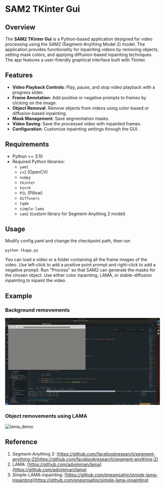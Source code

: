 # SAM2 TKinter Gui

## Overview

The **SAM2 TKinter Gui** is a Python-based application designed for video processing using the SAM2 (Segment-Anything Model 2) model. The application provides functionality for inpainting videos by removing objects, setting mask colors, and applying diffusion-based inpainting techniques. The app features a user-friendly graphical interface built with Tkinter.

## Features

- **Video Playback Controls**: Play, pause, and stop video playback with a progress slider.
- **Frame Annotation**: Add positive or negative prompts to frames by clicking on the image.
- **Object Removal**: Remove objects from videos using color-based or diffusion-based inpainting.
- **Mask Management**: Save segmentation masks.
- **Video Saving**: Save the processed video with inpainted frames.
- **Configuration**: Customize inpainting settings through the GUI.

## Requirements

- Python >= 3.10
- Required Python libraries:
  - `yaml`
  - `cv2` (OpenCV)
  - `numpy`
  - `tkinter`
  - `torch`
  - `PIL` (Pillow)
  - `diffusers`
  - `tqdm`
  - `simple-lama`
  - `sam2` (custom library for Segment-Anything 2 model)
  
## Usage
Modify config.yaml and change the checkpoint path, then run
```shell
python tkapp.py
```
You can load a video or a folder containing all the frame images of the video. Use left-click to add a positive point prompt and right-click to add a negative prompt. Run "Process" so that SAM2 can generate the masks for the chosen object. Use either color inpainting, LAMA, or stable-diffusion inpainting to inpaint the video.


## Example

### Background removements
![color_demo](./pics/color_demo.gif)

### Object removements using LAMA
![lama_demo](./pics/lama_demo.gif)

## Reference
1. Segment-Anything 2: [https://github.com/facebookresearch/segment-anything-2](https://github.com/facebookresearch/segment-anything-2)
2. LAMA: [https://github.com/advimman/lama](https://github.com/advimman/lama)
3. Simple-LAMA-inpainting: [https://github.com/enesmsahin/simple-lama-inpainting](https://github.com/enesmsahin/simple-lama-inpainting) 

